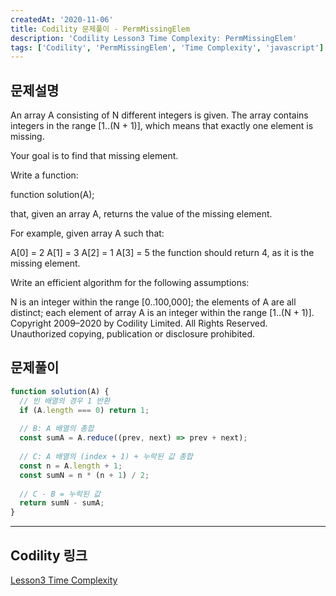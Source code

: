 ```yaml
---
createdAt: '2020-11-06'
title: Codility 문제풀이 - PermMissingElem
description: 'Codility Lesson3 Time Complexity: PermMissingElem'
tags: ['Codility', 'PermMissingElem', 'Time Complexity', 'javascript']
---
```


## 문제설명
An array A consisting of N different integers is given. The array contains integers in the range [1..(N + 1)], which means that exactly one element is missing.

Your goal is to find that missing element.

Write a function:

function solution(A);

that, given an array A, returns the value of the missing element.

For example, given array A such that:

  A[0] = 2
  A[1] = 3
  A[2] = 1
  A[3] = 5
the function should return 4, as it is the missing element.

Write an efficient algorithm for the following assumptions:

N is an integer within the range [0..100,000];
the elements of A are all distinct;
each element of array A is an integer within the range [1..(N + 1)].
Copyright 2009–2020 by Codility Limited. All Rights Reserved. Unauthorized copying, publication or disclosure prohibited.

## 문제풀이
```javascript
function solution(A) {
  // 빈 배열의 경우 1 반환
  if (A.length === 0) return 1;
  
  // B: A 배열의 총합
  const sumA = A.reduce((prev, next) => prev + next);
  
  // C: A 배열의 (index + 1) + 누락된 값 총합
  const n = A.length + 1;
  const sumN = n * (n + 1) / 2;
  
  // C - B = 누락된 값
  return sumN - sumA;
}
```  

---

## Codility 링크
<a href="https://app.codility.com/programmers/lessons/3-time_complexity/" target="_blank">Lesson3 Time Complexity</a>
